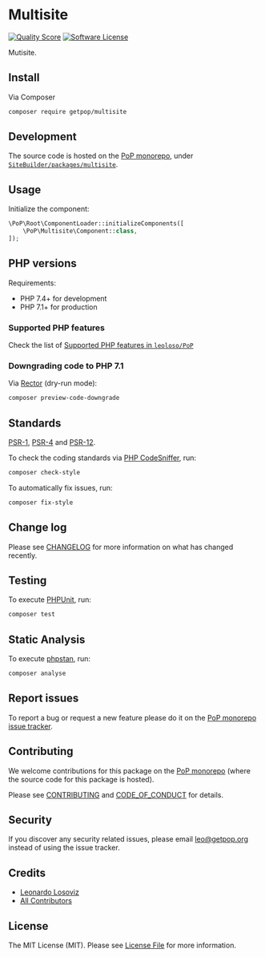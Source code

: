 # Multisite

<!-- [![Build Status][ico-travis]][link-travis] -->
[![Quality Score][ico-code-quality]][link-code-quality]
[![Software License][ico-license]](LICENSE.md)

<!--
[![Latest Version on Packagist][ico-version]][link-packagist]
[![Coverage Status][ico-scrutinizer]][link-scrutinizer]
[![Total Downloads][ico-downloads]][link-downloads]
-->

Mutisite.

## Install

Via Composer

``` bash
composer require getpop/multisite
```

## Development

The source code is hosted on the [PoP monorepo](https://github.com/leoloso/PoP), under [`SiteBuilder/packages/multisite`](https://github.com/leoloso/PoP/tree/master/layers/SiteBuilder/packages/multisite).

## Usage

Initialize the component:

``` php
\PoP\Root\ComponentLoader::initializeComponents([
    \PoP\Multisite\Component::class,
]);
```

## PHP versions

Requirements:

- PHP 7.4+ for development
- PHP 7.1+ for production

### Supported PHP features

Check the list of [Supported PHP features in `leoloso/PoP`](https://github.com/leoloso/PoP/#supported-php-features)

### Downgrading code to PHP 7.1

Via [Rector](https://github.com/rectorphp/rector) (dry-run mode):

```bash
composer preview-code-downgrade
```

## Standards

[PSR-1](https://www.php-fig.org/psr/psr-1), [PSR-4](https://www.php-fig.org/psr/psr-4) and [PSR-12](https://www.php-fig.org/psr/psr-12).

To check the coding standards via [PHP CodeSniffer](https://github.com/squizlabs/PHP_CodeSniffer), run:

``` bash
composer check-style
```

To automatically fix issues, run:

``` bash
composer fix-style
```

## Change log

Please see [CHANGELOG](CHANGELOG.md) for more information on what has changed recently.

## Testing

To execute [PHPUnit](https://phpunit.de/), run:

``` bash
composer test
```

## Static Analysis

To execute [phpstan](https://github.com/phpstan/phpstan), run:

``` bash
composer analyse
```

## Report issues

To report a bug or request a new feature please do it on the [PoP monorepo issue tracker](https://github.com/leoloso/PoP/issues).

## Contributing

We welcome contributions for this package on the [PoP monorepo](https://github.com/leoloso/PoP) (where the source code for this package is hosted).

Please see [CONTRIBUTING](CONTRIBUTING.md) and [CODE_OF_CONDUCT](CODE_OF_CONDUCT.md) for details.

## Security

If you discover any security related issues, please email leo@getpop.org instead of using the issue tracker.

## Credits

- [Leonardo Losoviz][link-author]
- [All Contributors][link-contributors]

## License

The MIT License (MIT). Please see [License File](LICENSE.md) for more information.

[ico-version]: https://img.shields.io/packagist/v/getpop/multisite.svg?style=flat-square
[ico-license]: https://img.shields.io/badge/license-MIT-brightgreen.svg?style=flat-square
[ico-travis]: https://img.shields.io/travis/getpop/multisite/master.svg?style=flat-square
[ico-scrutinizer]: https://img.shields.io/scrutinizer/coverage/g/getpop/multisite.svg?style=flat-square
[ico-code-quality]: https://img.shields.io/scrutinizer/g/getpop/multisite.svg?style=flat-square
[ico-downloads]: https://img.shields.io/packagist/dt/getpop/multisite.svg?style=flat-square

[link-packagist]: https://packagist.org/packages/getpop/multisite
[link-travis]: https://travis-ci.org/getpop/multisite
[link-scrutinizer]: https://scrutinizer-ci.com/g/getpop/multisite/code-structure
[link-code-quality]: https://scrutinizer-ci.com/g/getpop/multisite
[link-downloads]: https://packagist.org/packages/getpop/multisite
[link-author]: https://github.com/leoloso
[link-contributors]: ../../../../../../contributors
